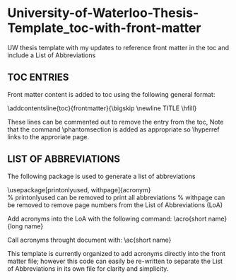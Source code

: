# University-of-Waterloo-Thesis-Template_toc-with-front-matter
UW thesis template with my updates to reference front matter in the toc and include a List of Abbreviations

TOC ENTRIES
-----------

Front matter content is added to toc using the following general format:

\addcontentsline{toc}{frontmatter}{\bigskip \newline TITLE \hfill}   

These lines can be commented out to remove the entry from the toc, 
Note that the command \phantomsection is added as appropriate so \hyperref links to the approriate page.


LIST OF ABBREVIATIONS
---------------------

The following package is used to generate a list of abbreviations

\usepackage[printonlyused, withpage]{acronym}   
  % printonlyused can be removed to print all abbreviations
  % withpage can be removed to remove page numbers from the List of Abbreviations (LoA)
  
Add acronyms into the LoA with the following command:
  \acro{short name}{long name}
  
Call acronyms throught document with:
  \ac{short name}
  
This template is currently organized to add acronyms directly into the front matter file; however this code can easily be re-written to separate the List of Abbreviations in its own file for clarity and simplicity.
